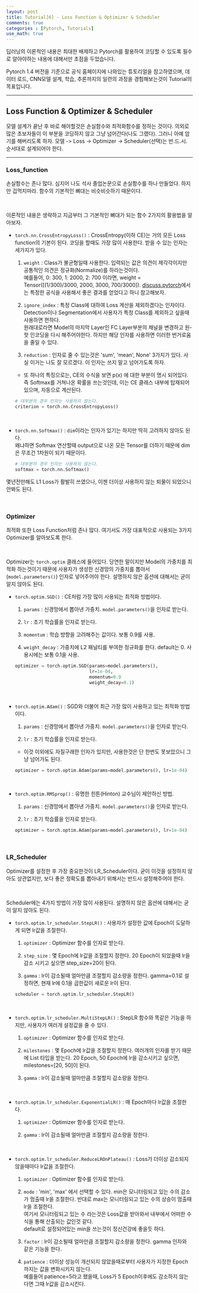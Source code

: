 ```yaml
---
layout: post
title: Tutorial[6] - Loss Function & Optimizer & Scheduler
comments: true
categories : [Pytorch, Tutorials]
use_math: true
---
```


딥러닝의 이론적인 내용은 최대한 배제하고 Pytorch를 활용하여 코딩할 수 있도록 필수로 알아야하는 내용에 대해서만 초점을 두었습니다. 

Pytorch 1.4 버전을 기준으로 공식 홈페이지에 나와있는 튜토리얼을 참고하였으며, 데이터 로드, CNN모델 설계, 학습, 추론까지의 일련의 과정을 경험해보는것이 Tutorial의 목표입니다.

<hr>

## Loss Function & Optimizer & Scheduler

모델 설계가 끝난 후 바로 해야할것은 손실함수와 최적화함수를 정하는 것이다. 의외로 많은 초보자들이 이 부분을 코딩하지 않고 그냥 넘어간다(나도 그랬다). 그러니 아예 암기를 해버리도록 하자. 모델 -> Loss -> Optimizer -> Scheduler(선택)는 반.드.시. 순서대로 설계되어야 한다.

<hr>

### Loss_function

손실함수는 존나 많다. 심지어 나도 석사 졸업논문으로 손실함수를 하나 만들었다. 하지만 겁먹지마라. 함수의 기본적인 뼈대는 비슷비슷하기 때문이다.

<br>

이론적인 내용은 생략하고 지금부터 그 기본적인 뼈대가 되는 함수 2가지의 활용법을 알아보자.

- `torch.nn.CrossEntropyLoss()` : CrossEntropy(이하 CE)는 거의 모든 Loss function의 기본이 된다. 코딩을 할때도 가장 많이 사용한다. 받을 수 있는 인자는 세가지가 있다.
    1. `weight` : Class가 불균형일때 사용한다. 입력되는 값은 의견이 제각각이지만 공통적인 의견은 정규화(Normalize)를 하라는것이다. <br> 예를들어, 0: 300, 1: 2000, 2: 700 이라면, weight = Tensor([(1/300)/3000, 2000, 3000, 700/3000]). [discuss.pytorch](https://discuss.pytorch.org/t/what-is-the-weight-values-mean-in-torch-nn-crossentropyloss/11455/10)에서는 특정한 공식을 사용해서 좋은 결과를 얻었다고 하니 참고해보자.

    2. `ignore_index` :  특정 Class에 대하여 Loss 계산을 제외하겠다는 인자이다. Detection이나 Segmentation에서 사용자가 특정 Class를 제외하고 싶을때 사용하면 편하다. <br> 원래대로라면 Model의 마지막 Layer인 FC Layer부분의 채널을 변경하고 원-핫 인코딩을 다시 해주어야한다. 하지만 해당 인자를 사용하면 이러한 번거로움을 줄일 수 있다.

    3. `reduction` : 인자로 줄 수 있는것은 'sum', 'mean', None' 3가지가 있다. 사실 이거는 나도 잘 모르겠다. 이 인자는 쓰지 말고 넘어가도록 하자.

    - 또 하나의 특징으로는, CE의 수식을 보면 p(x) 에 대한 부분이 명시 되어있다. 즉 Softmax를 거쳐나온 확률을 쓰는것인데, 이는 CE 클래스 내부에 탑재되어있으며, 자동으로 계산된다.

    ```python
    # 대부분의 경우 인자는 사용하지 않는다.
    criterion = torch.nn.CrossEntropyLoss()
    ```

<br>

- `torch.nn.Softmax()` : `dim`이라는 인자가 있기는 하지만 딱히 고려하지 않아도 된다. <br> 왜냐하면 Softmax 연산할때 output으로 나온 모든 Tensor를 더하기 때문에 dim은 무조건 1차원이 되기 때문이다.
    ```python
    # 대부분의 경우 인자는 사용하지 않는다.
    softmax = torch.nn.Softmax()
    ```

몇년전만해도 L1 Loss가 활발히 쓰였으나, 이젠 더이상 사용하지 않는 퇴물이 되었으니 안봐도 된다.

<br>

### Optimizer

최적화 또한 Loss Function처럼 존나 많다. 여기서도 가장 대표적으로 사용되는 3가지 Optimizer를 알아보도록 한다.

<br>

Optimizer는 `torch.optim` 클래스에 들어있다. 당연한 말이지만 Model의 가중치를 최적화 하는것이기 때문에 사용자가 생성한 신경망의 가중치를 뽑아서 (`model.parameters()`) 인자로 넣어주어야 한다. 설명하지 않은 옵션에 대해서는 굳이 알지 않아도 된다.

- `torch.optim.SGD()` : CE처럼 가장 많이 사용되는 최적화 방법이다. 
    1. `params` : 신경망에서 뽑아낸 가중치. `model.parameters()`을 인자로 받는다. 

    2. `lr` : 초기 학습률을 인자로 받는다.

    3. `momentum` : 학습 방향을 고려해주는 값이다. 보통 0.9를 사용.
    
    4. `weight_decay` : 가중치에 L2 패널티를 부여한 정규화를 한다. default는 0. 사용시에는 보통 0.1을 사용.

    ```python
    optimizer = torch.optim.SGD(params=model.parameters(),
                                lr=1e-04,
                                momentum=0.9
                                weight_decay=0.1)
    ```

<br>

- `torch.optim.Adam()` : SGD와 더불어 최근 가장 많이 사용하고 있는 최적화 방법이다.
    1. `params` : 신경망에서 뽑아낸 가중치. `model.parameters()`을 인자로 받는다.

    2. `lr` : 초기 학습률을 인자로 받는다.
    - 이것 이외에도 자질구래한 인자가 있지만, 사용한것은 단 한번도 못보았으니 그냥 넘어가도 된다.

    ```python
    optimizer = torch.optim.Adam(params=model.parameters(), lr=1e-04)
    ```

<br>

- `torch.optim.RMSprop()` : 유명한 힌튼(Hinton) 교수님이 제안하신 방법.
    1. `params` : 신경망에서 뽑아낸 가중치. `model.parameters()`을 인자로 받는다.

    2. `lr` : 초기 학습률을 인자로 받는다.
    ```python
    optimizer = torch.optim.Adam(params=model.parameters(), lr=1e-04)
    ```

<br>

### LR_Scheduler

Optimizer를 설정한 후 가장 중요한것이 LR_Scheduler이다. 굳이 이것을 설정하지 않아도 상관없지만, 보다 좋은 정확도를 뽑아내기 위해서는 반드시 설정해주어야 한다.

<br>

Scheduler에는 4가지 방법이 가장 많이 사용된다. 설명하지 않은 옵션에 대해서는 굳이 알지 않아도 된다.

- `torch.optim.lr_scheduler.StepLR()` : 사용자가 설정한 값에 Epoch이 도달하게 되면 lr값을 조절한다.
    1. `optimizer` : Optimizer 함수를 인자로 받는다.

    2. `step_size` : 몇 Epoch에 lr값을 조절할지 정한다. 20 Epoch이 되었을때 lr을 감소 시키고 싶으면 step_size=20이 된다.

    3. `gamma` : lr이 감소될때 얼마만큼 조절할지 감소량을 정한다. gamma=0.1로 설정하면, 현재 lr에 0.1을 곱한값이 새로운 lr이 된다.
    
    ```python
    scheduler = torch.optim.lr_scheduler.StepLR()
    ```

<br>

- `torch.optim.lr_scheduler.MultiStepLR()` : StepLR 함수와 똑같은 기능을 하지만, 사용자가 여러개 설정값을 줄 수 있다.
    1. `optimizer` : Optimizer 함수를 인자로 받는다.

    2. `milestones` : 몇 Epoch에 lr값을 조절할지 정한다. 여러개의 인자를 받기 때문에 List 타입을 받는다. 20 Epoch, 50 Epoch에 lr을 감소시키고 싶으면, milestones=[20, 50]이 된다.

    3. `gamma` : lr이 감소될때 얼마만큼 조절할지 감소량을 정한다.
    
<br>

- `torch.optim.lr_scheduler.ExponentialLR()` : 매 Epoch마다 lr값을 조절한다.
    1. `optimizer` : Optimizer 함수를 인자로 받는다.

    2. `gamma` : lr이 감소될때 얼마만큼 조절할지 감소량을 정한다.

<br>

- `torch.optim.lr_scheduler.ReduceLROnPlateau()` : Loss가 더이상 감소되지 않을때마다 lr값을 조절한다.
    1. `optimizer` : Optimizer 함수를 인자로 받는다.

    2. `mode` : 'min', 'max' 에서 선택할 수 있다. min은 모니터링되고 있는 수의 감소가 멈출때 lr을 조절한다. 반대로 max는 모니터링되고 있는 수의 상승이 멈출때 lr을 조절한다. <br> 여기서 모니터링되고 있는 수 라는것은 Loss값을 받아와서 내부에서 어떠한 수식을 통해 산출되는 값인것 같다. <br> default로 설정되어있는 min을 쓰는것이 정신건강에 좋을듯 하다.

    3. `factor` : lr이 감소될때 얼마만큼 조절할지 감소량을 정한다. gamma 인자와 같은 기능을 한다.

    4. `patience` : 더이상 성능이 개선되지 않았을때로부터 사용자가 지정한 Epoch까지는 값을 변화시키지 않는다. <br> 예를들어 patience=5라고 했을때, Loss가 5 Epoch이후에도 감소하지 않는다면 그때 lr값을 감소시킨다.

